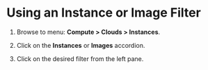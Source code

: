 # Using an Instance or Image Filter

1.  Browse to menu: **Compute > Clouds > Instances**.

2.  Click on the **Instances** or **Images** accordion.

3.  Click on the desired filter from the left pane.

